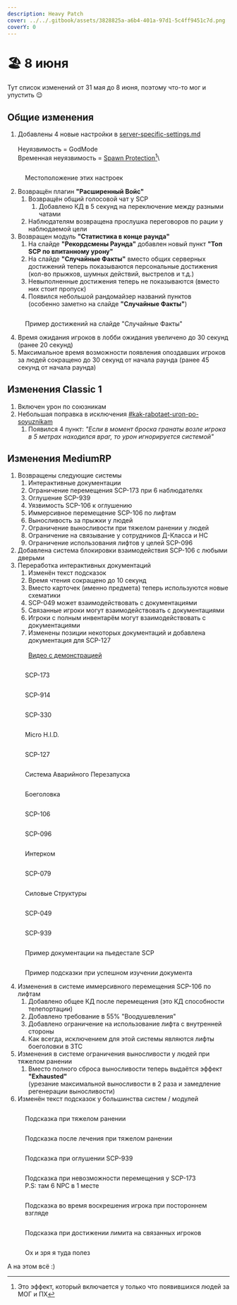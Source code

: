 ```yaml
---
description: Heavy Patch
cover: ../../.gitbook/assets/3828825a-a6b4-401a-97d1-5c4ff9451c7d.png
coverY: 0
---
```


# 🏖️ 8 июня

Тут список изменений от 31 мая до 8 июня, поэтому что-то мог и упустить :relieved:

## Общие изменения

1. &#x20;Добавлены 4 новые настройки в [server-specific-settings.md](../../newbies/obshii-spisok/server-specific-settings.md "mention")\
   \
   Неуязвимость = GodMode\
   Временная неуязвимость = [Spawn Protection](#user-content-fn-1)[^1]\


<figure><img src="../../.gitbook/assets/image.png" alt=""><figcaption><p>Местоположение этих настроек</p></figcaption></figure>

2. Возвращён плагин **"Расширенный Войс"**
   1. Возвращён общий голосовой чат у SCP
      1. Добавлено КД в 5 секунд на переключение между разными чатами
   2. Наблюдателям возвращена прослушка переговоров по рации у наблюдаемой цели
3. Возвращен модуль **"Статистика в конце раунда"**
   1. На слайде **"Рекордсмены Раунда"** добавлен новый пункт **"Топ SCP по впитанному урону"**
   2. На слайде **"Случайные Факты"** вместо общих серверных достижений теперь показываются персональные достижения (кол-во прыжков, шумных действий, выстрелов и т.д.)
   3. Невыполненные достижения теперь не показываются (вместо них стоит пропуск)
   4. Появился небольшой рандомайзер названий пунктов \
      (особенно заметно на слайде **"Случайные Факты"**)

<figure><img src="../../.gitbook/assets/image (1).png" alt=""><figcaption><p>Пример достижений на слайде "Случайные Факты"</p></figcaption></figure>

4. Время ожидания игроков в лобби ожидания увеличено до 30 секунд (ранее 20 секунд)
5. Максимальное время возможности появления опоздавших игроков за людей сокращено до 30 секунд от начала раунда (ранее 45 секунд от начала раунда)

## Изменения Classic 1

1. Включен урон по союзникам
2. Небольшая поправка в исключения [#kak-rabotaet-uron-po-soyuznikam](../../newbies/obshii-spisok/sistema-protiv-reida.md#kak-rabotaet-uron-po-soyuznikam "mention")
   1. Появился 4 пункт: _"Если в момент броска гранаты возле игрока в 5 метрах находился враг, то урон игнорируется системой"_

## Изменения MediumRP

1. Возвращены следующие системы
   1. Интерактивные документации
   2. Ограничение перемещения SCP-173 при 6 наблюдателях
   3. Оглушение SCP-939
   4. Уязвимость SCP-106 к оглушению
   5. Иммерсивное перемещение SCP-106 по лифтам
   6. Выносливость за прыжки у людей
   7. Ограничение выносливости при тяжелом ранении у людей
   8. Ограничение на связывание у сотрудников Д-Класса и НС
   9. Ограничение использования лифтов у целей SCP-096
2. Добавлена система блокировки взаимодействия SCP-106 с любыми дверьми
3. Переработка интерактивных документаций
   1. Изменён текст подсказок
   2. Время чтения сокращено до 10 секунд
   3. Вместо карточек (именно предмета) теперь используются новые схематики
   4. SCP-049 может взаимодействовать с документациями
   5. Связанные игроки могут взаимодействовать с документациями
   6. Игроки с полным инвентарём могут взаимодействовать с документациями
   7. Изменены позиции некоторых документаций и добавлена документация для SCP-127\
      \
      [Видео с демонстрацией](https://drive.google.com/file/d/1neZmhtajm35qR8MrW1UATcIFWWt5kXrm/view?usp=sharing)

<figure><img src="../../.gitbook/assets/image (2).png" alt=""><figcaption><p>SCP-173</p></figcaption></figure>

<figure><img src="../../.gitbook/assets/image (4).png" alt=""><figcaption><p>SCP-914</p></figcaption></figure>

<figure><img src="../../.gitbook/assets/image (5).png" alt=""><figcaption><p>SCP-330</p></figcaption></figure>

<figure><img src="../../.gitbook/assets/image (6).png" alt=""><figcaption><p>Micro H.I.D.</p></figcaption></figure>

<figure><img src="../../.gitbook/assets/image (7).png" alt=""><figcaption><p>SCP-127</p></figcaption></figure>

<figure><img src="../../.gitbook/assets/image (8).png" alt=""><figcaption><p>Система Аварийного Перезапуска</p></figcaption></figure>

<figure><img src="../../.gitbook/assets/image (9).png" alt=""><figcaption><p>Боеголовка</p></figcaption></figure>

<figure><img src="../../.gitbook/assets/image (10).png" alt=""><figcaption><p>SCP-106</p></figcaption></figure>

<figure><img src="../../.gitbook/assets/image (11).png" alt=""><figcaption><p>SCP-096</p></figcaption></figure>

<figure><img src="../../.gitbook/assets/image (12).png" alt=""><figcaption><p>Интерком</p></figcaption></figure>

<figure><img src="../../.gitbook/assets/image (13).png" alt=""><figcaption><p>SCP-079</p></figcaption></figure>

<figure><img src="../../.gitbook/assets/image (14).png" alt=""><figcaption><p>Силовые Структуры</p></figcaption></figure>

<figure><img src="../../.gitbook/assets/image (15).png" alt=""><figcaption><p>SCP-049</p></figcaption></figure>

<figure><img src="../../.gitbook/assets/image (16).png" alt=""><figcaption><p>SCP-939</p></figcaption></figure>

<figure><img src="../../.gitbook/assets/image (17).png" alt=""><figcaption><p>Пример документации на пьедестале SCP</p></figcaption></figure>

<figure><img src="../../.gitbook/assets/image (25).png" alt=""><figcaption><p>Пример подсказки при успешном изучении документа</p></figcaption></figure>

4. Изменения в системе иммерсивного перемещения SCP-106 по лифтам
   1. Добавлено общее КД после перемещения (это КД способности телепортации)
   2. Добавлено требование в 55% "Воодушевления"
   3. Добавлено ограничение на использование лифта с внутренней стороны
   4. Как всегда, исключением для этой системы являются лифты боеголовки в ЗТС
5. Изменения в системе ограничения выносливости у людей при тяжелом ранении
   1. Вместо полного сброса выносливости теперь выдаётся эффект **"Exhausted"** \
      (урезание максимальной выносливости в 2 раза и замедление регенерации выносливости)
6. Изменён текст подсказок у большинства систем / модулей

<figure><img src="../../.gitbook/assets/image (18).png" alt=""><figcaption><p>Подсказка при тяжелом ранении</p></figcaption></figure>

<figure><img src="../../.gitbook/assets/image (19).png" alt=""><figcaption><p>Подсказка после лечения при тяжелом ранении</p></figcaption></figure>

<figure><img src="../../.gitbook/assets/image (20).png" alt=""><figcaption><p>Подсказка при оглушении SCP-939</p></figcaption></figure>

<figure><img src="../../.gitbook/assets/image (21).png" alt=""><figcaption><p>Подсказка при невозможности перемещения у SCP-173<br>P.S: там 6 NPC в 1 месте</p></figcaption></figure>

<figure><img src="../../.gitbook/assets/image (22).png" alt=""><figcaption><p>Подсказка во время воскрешения игрока при постороннем взгляде</p></figcaption></figure>

<figure><img src="../../.gitbook/assets/image (23).png" alt=""><figcaption><p>Подсказка при достижении лимита на связанных игроков</p></figcaption></figure>

<figure><img src="../../.gitbook/assets/image (24).png" alt=""><figcaption><p>Ох и зря я туда полез</p></figcaption></figure>



А на этом всё :)

[^1]: Это эффект, который включается у только что появившихся людей за МОГ и ПХ
